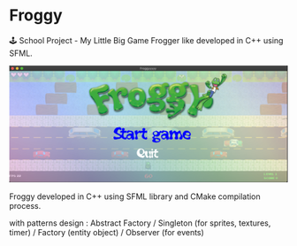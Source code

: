 # Froggy
🕹 School Project - My Little Big Game Frogger like developed in C++ using SFML.

![Main](/screenshots/main_title.png)

Froggy developed in C++ using SFML library and CMake compilation process.

with patterns design : Abstract Factory / Singleton (for sprites, textures, timer) / Factory (entity object) / Observer (for events)
